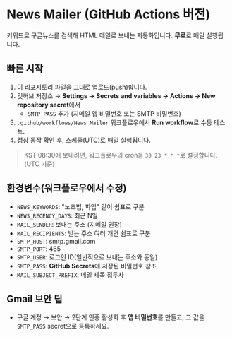 # News Mailer (GitHub Actions 버전)

키워드로 구글뉴스를 검색해 HTML 메일로 보내는 자동화입니다. **무료**로 매일 실행됩니다.

## 빠른 시작
1. 이 리포지토리 파일을 그대로 업로드(push)합니다.
2. 깃허브 저장소 → **Settings → Secrets and variables → Actions → New repository secret**에서  
   - `SMTP_PASS` 추가 (지메일 앱 비밀번호 또는 SMTP 비밀번호)
3. `.github/workflows/News Mailer` 워크플로우에서 **Run workflow**로 수동 테스트.
4. 정상 동작 확인 후, 스케줄(UTC)로 매일 실행됩니다.

> KST 08:30에 보내려면, 워크플로우의 cron을 `30 23 * * *`로 설정합니다. (UTC 기준)

## 환경변수(워크플로우에서 수정)
- `NEWS_KEYWORDS`: "노조법, 파업" 같이 쉼표로 구분
- `NEWS_RECENCY_DAYS`: 최근 N일
- `MAIL_SENDER`: 보내는 주소 (지메일 권장)
- `MAIL_RECIPIENTS`: 받는 주소 여러 개면 쉼표로 구분
- `SMTP_HOST`: smtp.gmail.com
- `SMTP_PORT`: 465
- `SMTP_USER`: 로그인 ID(일반적으로 보내는 주소와 동일)
- `SMTP_PASS`: **GitHub Secrets**에 저장된 비밀번호 참조
- `MAIL_SUBJECT_PREFIX`: 메일 제목 접두사

## Gmail 보안 팁
- 구글 계정 → 보안 → 2단계 인증 활성화 후 **앱 비밀번호**를 만들고, 그 값을 `SMTP_PASS` secret으로 등록하세요.
